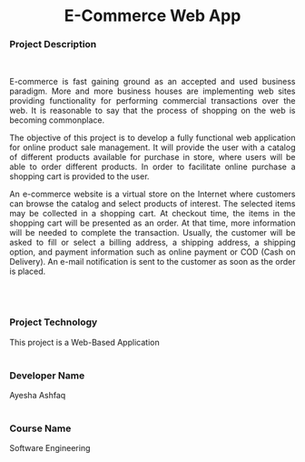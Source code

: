 <h1 align="center">
  E-Commerce Web App
</h1>

### Project Description
<br>
<p align="justify">
E-commerce is fast gaining ground as an accepted and used business paradigm. More and more business houses are implementing web sites providing functionality for performing commercial transactions over the web. It is reasonable to say that the process of shopping on the web is becoming commonplace.
</p>

<p align="justify">
The objective of this project is to develop a fully functional web application for online product sale management. It will provide the user with a catalog of different products available for purchase in store, where users will be able to order different products. In order to facilitate online purchase a shopping cart is provided to the user. 
</p>

<p align="justify">
An e-commerce website is a virtual store on the Internet where customers can browse the catalog and select products of interest. The selected items may be collected in a shopping cart. At checkout time, the items in the shopping cart will be presented as an order. At that time, more information will be needed to complete the transaction. Usually, the customer will be asked to fill or select a billing address, a shipping address, a shipping option, and payment information such as online payment or COD (Cash on Delivery). An e-mail notification is sent to the customer as soon as the order is placed.
</p>

<br>
<br>
<!-- ................................................................................................................................. -->

### Project Technology
This project is a Web-Based Application
<br>
<br>

### Developer Name
Ayesha Ashfaq
<br>
<br>

### Course Name
Software Engineering
<br>
<br>
